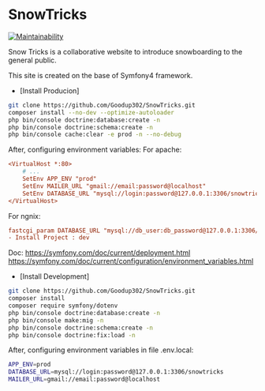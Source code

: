 # SnowTricks
[![Maintainability](https://api.codeclimate.com/v1/badges/d74c5fb42d669da3fd0e/maintainability)](https://codeclimate.com/github/Goodup302/SnowTricks/maintainability)

Snow Tricks is a collaborative website to introduce snowboarding to the general public.

This site is created on the base of Symfony4 framework.



- [Install Producion]
```bash
git clone https://github.com/Goodup302/SnowTricks.git
composer install --no-dev --optimize-autoloader
php bin/console doctrine:database:create -n
php bin/console doctrine:schema:create -n
php bin/console cache:clear -e prod -n --no-debug
```
After, configuring environment variables:
For apache:
```ini
<VirtualHost *:80>
    # ...
    SetEnv APP_ENV "prod"
    SetEnv MAILER_URL "gmail://email:password@localhost"
    SetEnv DATABASE_URL "mysql://login:password@127.0.0.1:3306/snowtricks"
</VirtualHost>
```
For ngnix:
```ini
fastcgi_param DATABASE_URL "mysql://db_user:db_password@127.0.0.1:3306/db_name";
- Install Project : dev
```
Doc:
https://symfony.com/doc/current/deployment.html
https://symfony.com/doc/current/configuration/environment_variables.html



- [Install Development]
```bash
git clone https://github.com/Goodup302/SnowTricks.git
composer install
composer require symfony/dotenv
php bin/console doctrine:database:create -n
php bin/console make:mig -n
php bin/console doctrine:schema:create -n
php bin/console doctrine:fix:load -n
```
After, configuring environment variables in file .env.local:
```bash
APP_ENV=prod
DATABASE_URL=mysql://login:password@127.0.0.1:3306/snowtricks
MAILER_URL=gmail://email:password@localhost
```